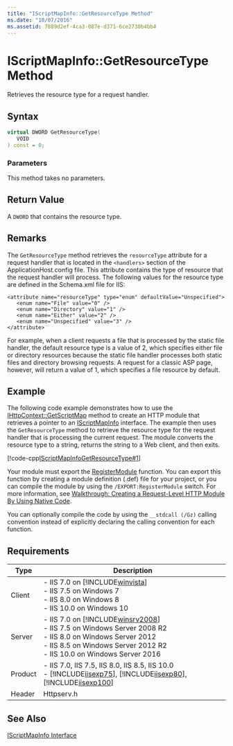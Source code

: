 ```yaml
---
title: "IScriptMapInfo::GetResourceType Method"
ms.date: "10/07/2016"
ms.assetid: 7889d2ef-4ca3-087e-d371-6ce2730b4bb4
---
```

# IScriptMapInfo::GetResourceType Method

Retrieves the resource type for a request handler.  
  
## Syntax  
  
```cpp  
virtual DWORD GetResourceType(  
   VOID  
) const = 0;  
```  
  
### Parameters  

 This method takes no parameters.  
  
## Return Value  

 A `DWORD` that contains the resource type.  
  
## Remarks  

 The `GetResourceType` method retrieves the `resourceType` attribute for a request handler that is located in the `<handlers>` section of the ApplicationHost.config file. This attribute contains the type of resource that the request handler will process. The following values for the resource type are defined in the Schema.xml file for IIS:  
  
```  
<attribute name="resourceType" type="enum" defaultValue="Unspecified">  
   <enum name="File" value="0" />  
   <enum name="Directory" value="1" />  
   <enum name="Either" value="2" />  
   <enum name="Unspecified" value="3" />  
</attribute>  
```  
  
 For example, when a client requests a file that is processed by the static file handler, the default resource type is a value of 2, which specifies either file or directory resources because the static file handler processes both static files and directory browsing requests. A request for a classic ASP page, however, will return a value of 1, which specifies a file resource by default.  
  
## Example  

 The following code example demonstrates how to use the [IHttpContext::GetScriptMap](../../web-development-reference/native-code-api-reference/ihttpcontext-getscriptmap-method.md) method to create an HTTP module that retrieves a pointer to an [IScriptMapInfo](../../web-development-reference/native-code-api-reference/iscriptmapinfo-interface.md) interface. The example then uses the `GetResourceType` method to retrieve the resource type for the request handler that is processing the current request. The module converts the resource type to a string, returns the string to a Web client, and then exits.  
  
 [!code-cpp[IScriptMapInfoGetResourceType#1](../../../samples/snippets/cpp/VS_Snippets_IIS/IIS7/IScriptMapInfoGetResourceType/cpp/IScriptMapInfoGetResourceType.cpp#1)]  
  
 Your module must export the [RegisterModule](../../web-development-reference/native-code-api-reference/pfn-registermodule-function.md) function. You can export this function by creating a module definition (.def) file for your project, or you can compile the module by using the `/EXPORT:RegisterModule` switch. For more information, see [Walkthrough: Creating a Request-Level HTTP Module By Using Native Code](../../web-development-reference/native-code-development-overview/walkthrough-creating-a-request-level-http-module-by-using-native-code.md).  
  
 You can optionally compile the code by using the `__stdcall (/Gz)` calling convention instead of explicitly declaring the calling convention for each function.  
  
## Requirements  
  
|Type|Description|  
|----------|-----------------|  
|Client|-   IIS 7.0 on [!INCLUDE[winvista](../../wmi-provider/includes/winvista-md.md)]<br />-   IIS 7.5 on Windows 7<br />-   IIS 8.0 on Windows 8<br />-   IIS 10.0 on Windows 10|  
|Server|-   IIS 7.0 on [!INCLUDE[winsrv2008](../../wmi-provider/includes/winsrv2008-md.md)]<br />-   IIS 7.5 on Windows Server 2008 R2<br />-   IIS 8.0 on Windows Server 2012<br />-   IIS 8.5 on Windows Server 2012 R2<br />-   IIS 10.0 on Windows Server 2016|  
|Product|-   IIS 7.0, IIS 7.5, IIS 8.0, IIS 8.5, IIS 10.0<br />-   [!INCLUDE[iisexp75](../../web-development-reference/native-code-api-reference/includes/iisexp75-md.md)], [!INCLUDE[iisexp80](../../web-development-reference/native-code-api-reference/includes/iisexp80-md.md)], [!INCLUDE[iisexp100](../../web-development-reference/native-code-api-reference/includes/iisexp100-md.md)]|  
|Header|Httpserv.h|  
  
## See Also  

 [IScriptMapInfo Interface](../../web-development-reference/native-code-api-reference/iscriptmapinfo-interface.md)
